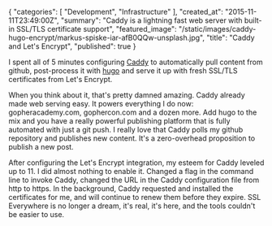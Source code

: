 {
  "categories": [
    "Development",
    "Infrastructure"
  ],
  "created_at": "2015-11-11T23:49:00Z",
  "summary": "Caddy is a lightning fast web server with built-in SSL/TLS certificate support",
  "featured_image": "/static/images/caddy-hugo-encrypt/markus-spiske-iar-afB0QQw-unsplash.jpg",
  "title": "Caddy and Let's Encrypt",
  "published": true
}

I spent all of 5 minutes configuring [Caddy](https://caddyserver.com) to automatically pull content from github, post-process it with [hugo](http://gohugo.io) and serve it up with fresh SSL/TLS certificates from Let's Encrypt.

When you think about it, that's pretty damned amazing. Caddy already made web serving easy. It powers everything I do now: gopheracademy.com, gophercon.com and a dozen more. Add hugo to the mix and you have a really powerful publishing platform that is fully automated with just a git push. I really love that Caddy polls my github repository and publishes new content. It's a zero-overhead proposition to publish a new post.

After configuring the Let's Encrypt integration, my esteem for Caddy leveled up to 11. I did almost nothing to enable it. Changed a flag in the command line to invoke Caddy, changed the URL in the Caddy configuration file from http to https. In the background, Caddy requested and installed the certificates for me, and will continue to renew them before they expire. SSL Everywhere is no longer a dream, it's real, it's here, and the tools couldn't be easier to use.
